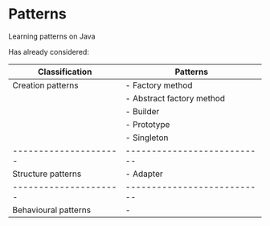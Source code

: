 # Patterns
Learning patterns on Java

Has already considered:

|Classification       | Patterns                  |
|---------------------|---------------------------|
|Creation patterns    | - Factory method          |
|                     | - Abstract factory method |
|                     | - Builder                 |
|                     | - Prototype               |
|                     | - Singleton               |
|---------------------|---------------------------|
|Structure patterns   | - Adapter                 |
|---------------------|---------------------------|
|Behavioural patterns | -                         |
